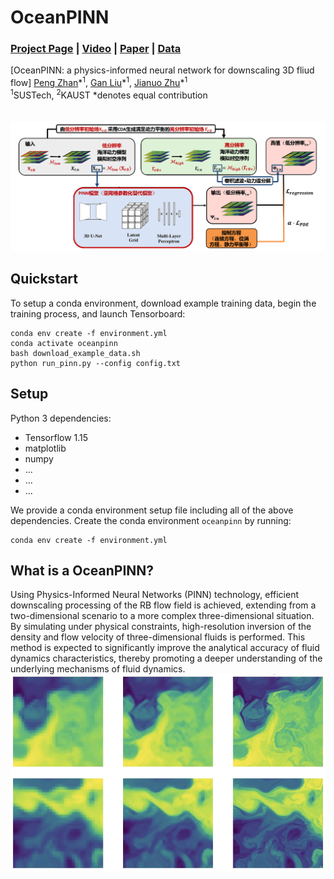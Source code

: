 # OceanPINN
### [Project Page]() | [Video]() | [Paper]() | [Data]()
[OceanPINN: a physics-informed neural network for downscaling 3D fliud flow]
 [Peng Zhan]()\*<sup>1</sup>,
 [Gan Liu](https://github.com/GanLiuuuu)\*<sup>1</sup>,
 [Jianuo Zhu](https://github.com/JianuoZhu)\*<sup>1</sup> <br>
 <sup>1</sup>SUSTech, <sup>2</sup>KAUST
  \*denotes equal contribution  
<br><br>
<img src='imgs/pipeline.png'/>


## Quickstart

To setup a conda environment, download example training data, begin the training process, and launch Tensorboard:
```
conda env create -f environment.yml
conda activate oceanpinn
bash download_example_data.sh
python run_pinn.py --config config.txt
```


## Setup

Python 3 dependencies:

* Tensorflow 1.15
* matplotlib
* numpy
* ...
* ...
* ...


We provide a conda environment setup file including all of the above dependencies. Create the conda environment `oceanpinn` by running:
```
conda env create -f environment.yml
```



## What is a OceanPINN?
Using Physics-Informed Neural Networks (PINN) technology, efficient downscaling processing of the RB flow field is achieved, extending from a two-dimensional scenario to a more complex three-dimensional situation. By simulating under physical constraints, high-resolution inversion of the density and flow velocity of three-dimensional fluids is performed. This method is expected to significantly improve the analytical accuracy of fluid dynamics characteristics, thereby promoting a deeper understanding of the underlying mechanisms of fluid dynamics.<br>
<img src='imgs/preview.png'/>



